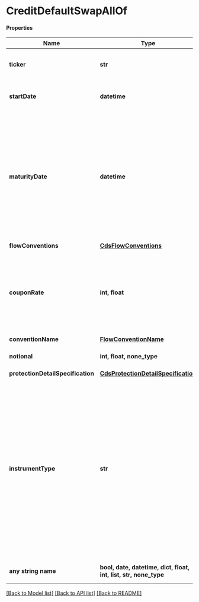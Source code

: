 # CreditDefaultSwapAllOf

#### Properties
Name | Type | Description | Notes
------------ | ------------- | ------------- | -------------
**ticker** | **str** | A ticker to uniquely specify then entity against which the cds is written. | 
**startDate** | **datetime** | The start date of the instrument. This is normally synonymous with the trade-date. | 
**maturityDate** | **datetime** | The final maturity date of the instrument. This means the last date on which the instruments makes a payment of any amount.  For the avoidance of doubt, that is not necessarily prior to its last sensitivity date for the purposes of risk; e.g. instruments such as  Constant Maturity Swaps (CMS) often have sensitivities to rates beyond their last payment date. | 
**flowConventions** | [**CdsFlowConventions**](CdsFlowConventions.md) |  | [optional] 
**couponRate** | **int, float** | The coupon rate paid on each payment date of the premium leg as a fraction of 100 percent, e.g. \&quot;0.05\&quot; meaning 500 basis points or 5%.  For a standard corporate CDS (North American) this must be either 100bps or 500bps. | 
**conventionName** | [**FlowConventionName**](FlowConventionName.md) |  | [optional] 
**notional** | **int, float, none_type** | The notional protected by the Credit Default Swap | [optional] 
**protectionDetailSpecification** | [**CdsProtectionDetailSpecification**](CdsProtectionDetailSpecification.md) |  | 
**instrumentType** | **str** | The available values are: QuotedSecurity, InterestRateSwap, FxForward, Future, ExoticInstrument, FxOption, CreditDefaultSwap, InterestRateSwaption, Bond, EquityOption, FixedLeg, FloatingLeg, BespokeCashFlowsLeg, Unknown, TermDeposit, ContractForDifference, EquitySwap, CashPerpetual, CapFloor, CashSettled, CdsIndex, Basket, FundingLeg, CrossCurrencySwap, FxSwap, ForwardRateAgreement, SimpleInstrument, Repo, Equity, ExchangeTradedOption | 
**any string name** | **bool, date, datetime, dict, float, int, list, str, none_type** | any string name can be used but the value must be the correct type | [optional]

[[Back to Model list]](../README.md#documentation-for-models) [[Back to API list]](../README.md#documentation-for-api-endpoints) [[Back to README]](../README.md)

